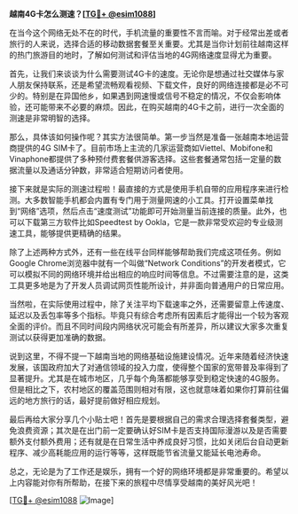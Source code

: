 **越南4G卡怎么测速？[[TG💪+ @esim1088](https://t.me/s/esim1088)]**

在当今这个网络无处不在的时代，手机流量的重要性不言而喻。对于经常出差或者旅行的人来说，选择合适的移动数据套餐至关重要。尤其是当你计划前往越南这样的热门旅游目的地时，了解如何测试和评估当地的4G网络速度显得尤为重要。

首先，让我们来谈谈为什么需要测试4G卡的速度。无论你是想通过社交媒体与家人朋友保持联系，还是希望流畅观看视频、下载文件，良好的网络连接都是必不可少的。特别是在异国他乡，如果遇到网速慢或信号不稳定的情况，不仅会影响体验，还可能带来不必要的麻烦。因此，在购买越南的4G卡之前，进行一次全面的测速是非常明智的选择。

那么，具体该如何操作呢？其实方法很简单。第一步当然是准备一张越南本地运营商提供的4G SIM卡了。目前市场上主流的几家运营商如Viettel、Mobifone和Vinaphone都提供了多种预付费套餐供游客选择。这些套餐通常包括一定量的数据流量以及通话分钟数，非常适合短期访问者使用。

接下来就是实际的测速过程啦！最直接的方式是使用手机自带的应用程序来进行检测。大多数智能手机都会内置有专门用于测量网速的小工具。打开设置菜单找到“网络”选项，然后点击“速度测试”功能即可开始测量当前连接的质量。此外，也可以下载第三方软件比如Speedtest by Ookla，它是一款非常受欢迎的专业级测速工具，能够提供更精确的结果。

除了上述两种方式外，还有一些在线平台同样能够帮助我们完成这项任务。例如Google Chrome浏览器中就有一个叫做“Network Conditions”的开发者模式，它可以模拟不同的网络环境并给出相应的响应时间等信息。不过需要注意的是，这类工具更多地是为了开发人员调试网页性能所设计，并非面向普通用户的日常应用。

当然啦，在实际使用过程中，除了关注平均下载速率之外，还需要留意上传速度、延迟以及丢包率等多个指标。毕竟只有综合考虑所有因素后才能得出一个较为客观全面的评价。而且不同时间段内网络状况可能会有所差异，所以建议大家多次重复测试以获得更加准确的数据。

说到这里，不得不提一下越南当地的网络基础设施建设情况。近年来随着经济快速发展，该国政府加大了对通信领域的投入力度，使得整个国家的宽带普及率得到了显著提升。尤其是在城市地区，几乎每个角落都能够享受到稳定快速的4G服务。但是相比之下，农村地区的覆盖范围则相对有限，这也就意味着如果你打算前往偏远的地方旅行的话，最好提前做好相应规划。

最后再给大家分享几个小贴士吧！首先是要根据自己的需求合理选择套餐类型，避免浪费资源；其次是在出门前一定要确认好SIM卡是否支持国际漫游以及是否需要额外支付额外费用；还有就是在日常生活中养成良好习惯，比如关闭后台自动更新程序、减少高耗能应用的运行等等，这样既能节省流量又能延长电池寿命。

总之，无论是为了工作还是娱乐，拥有一个好的网络环境都是非常重要的。希望以上内容能对你有所帮助，在接下来的旅程中尽情享受越南的美好风光吧！

[[TG💪+ @esim1088](https://t.me/s/esim1088) ![Image](https://i.postimg.cc/4NQfJmqS/Snipaste-2025-05-13-00-14-12.png)]